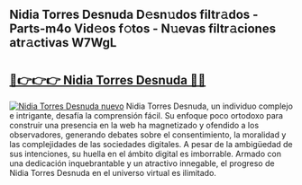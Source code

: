 ## Nidia Torres Desnuda D𝚎sn𝚞dos filtr𝚊dos - Parts-m4o Vid𝚎os f𝚘tos - N𝚞evas filtr𝚊ciones atr𝚊ctivas W7WgL

# <h2><a href="http://mbcssyg.tromn.icu/?c=Nidia+Torres+Desnuda">🔗👉👉👉 Nidia Torres Desnuda 🔗🔗</a></h2>

[![Nidia Torres Desnuda nuevo](https://i.imgur.com/pEAQMta.gif)](http://mbcssyg.tromn.icu/?c=Nidia+Torres+Desnuda)
Nidia Torres Desnuda, un individuo complejo e intrigante, desafía la comprensión fácil. Su enfoque poco ortodoxo para construir una presencia en la web ha magnetizado y ofendido a los observadores, generando debates sobre el consentimiento, la moralidad y las complejidades de las sociedades digitales. A pesar de la ambigüedad de sus intenciones, su huella en el ámbito digital es imborrable. Armado con una dedicación inquebrantable y un atractivo innegable, el progreso de Nidia Torres Desnuda en el universo virtual es ilimitado.
